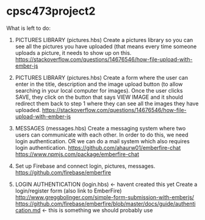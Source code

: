 # cpsc473project2

What is left to do:
1. PICTURES LIBRARY (pictures.hbs) Create a pictures library so you can see all the pictures you have uploaded (that means every time someone uploads a picture, it needs to show up on this.
https://stackoverflow.com/questions/14676546/how-file-upload-with-ember-js

2. PICTURES LIBRARY (pictures.hbs) Create a form where the user can enter in the title, description and the image upload button (to allow searching in your local computer for images). Once the user clicks SAVE, they click on the button that says VIEW IMAGE and it should redirect them back to step 1 where they can see all the images they have uploaded.
https://stackoverflow.com/questions/14676546/how-file-upload-with-ember-js

3. MESSAGES (messages.hbs) Create a messaging system where two users can communicate with each other. In order to do this, we need login authentication. OR we can do a mail system which also requires login authentication.
https://github.com/ahaurw01/emberfire-chat
https://www.npmjs.com/package/emberfire-chat

4. Set up Firebase and connect login, pictures, messages.
https://github.com/firebase/emberfire

5. LOGIN AUTHENTICATION (login.hbs) <- havent created this yet
Create a login/register form (also link to EmberFire)
http://www.greggbolinger.com/simple-form-submission-with-emberjs/
https://github.com/firebase/emberfire/blob/master/docs/guide/authentication.md <- this is something we should probably use
